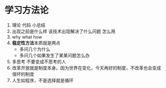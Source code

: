 # 学习方法论

1. 理论 代码 小总结
2. 出现之前是什么样   该技术出现解决了什么问题   怎么用
3. why what how
4. **稳定性方法**本质就是两点
   - 多问几个为什么
   - 多问几个如果发生了某某问题怎么办
5. 多思考 不要变成不思考的人
6. 改革开放就是制度本身。因为世界在变化，今天再好的制度，不改革也会变成很坏的制度
7. 人生如程序，不是选择就是循环





